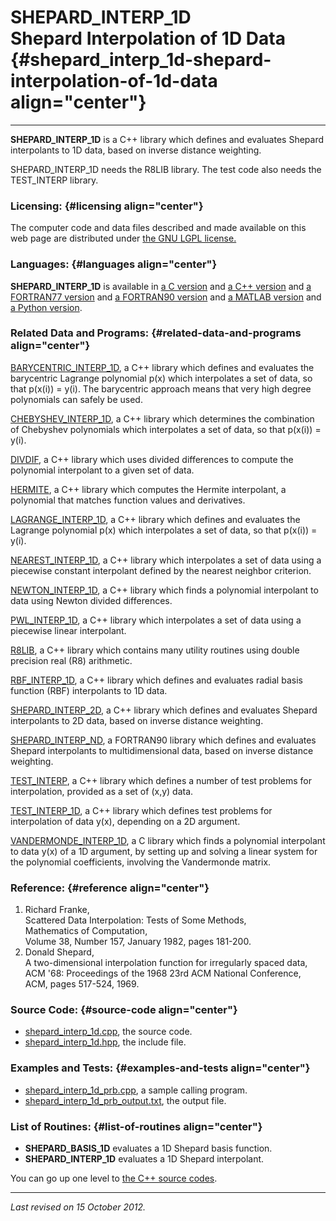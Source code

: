 SHEPARD\_INTERP\_1D\
Shepard Interpolation of 1D Data {#shepard_interp_1d-shepard-interpolation-of-1d-data align="center"}
================================

------------------------------------------------------------------------

**SHEPARD\_INTERP\_1D** is a C++ library which defines and evaluates
Shepard interpolants to 1D data, based on inverse distance weighting.

SHEPARD\_INTERP\_1D needs the R8LIB library. The test code also needs
the TEST\_INTERP library.

### Licensing: {#licensing align="center"}

The computer code and data files described and made available on this
web page are distributed under [the GNU LGPL
license.](../../txt/gnu_lgpl.txt)

### Languages: {#languages align="center"}

**SHEPARD\_INTERP\_1D** is available in [a C
version](../../c_src/shepard_interp_1d/shepard_interp_1d.html) and [a
C++ version](../../cpp_src/shepard_interp_1d/shepard_interp_1d.html) and
[a FORTRAN77
version](../../f77_src/shepard_interp_1d/shepard_interp_1d.html) and [a
FORTRAN90 version](../../f_src/shepard_interp_1d/shepard_interp_1d.html)
and [a MATLAB
version](../../m_src/shepard_interp_1d/shepard_interp_1d.html) and [a
Python version](../../py_src/shepard_interp_1d/shepard_interp_1d.html).

### Related Data and Programs: {#related-data-and-programs align="center"}

[BARYCENTRIC\_INTERP\_1D](../../cpp_src/barycentric_interp_1d/barycentric_interp_1d.html),
a C++ library which defines and evaluates the barycentric Lagrange
polynomial p(x) which interpolates a set of data, so that p(x(i)) =
y(i). The barycentric approach means that very high degree polynomials
can safely be used.

[CHEBYSHEV\_INTERP\_1D](../../cpp_src/chebyshev_interp_1d/chebyshev_interp_1d.html),
a C++ library which determines the combination of Chebyshev polynomials
which interpolates a set of data, so that p(x(i)) = y(i).

[DIVDIF](../../cpp_src/divdif/divdif.html), a C++ library which uses
divided differences to compute the polynomial interpolant to a given set
of data.

[HERMITE](../../cpp_src/hermite/hermite.html), a C++ library which
computes the Hermite interpolant, a polynomial that matches function
values and derivatives.

[LAGRANGE\_INTERP\_1D](../../cpp_src/lagrange_interp_1d/lagrange_interp_1d.html),
a C++ library which defines and evaluates the Lagrange polynomial p(x)
which interpolates a set of data, so that p(x(i)) = y(i).

[NEAREST\_INTERP\_1D](../../cpp_src/nearest_interp_1d/nearest_interp_1d.html),
a C++ library which interpolates a set of data using a piecewise
constant interpolant defined by the nearest neighbor criterion.

[NEWTON\_INTERP\_1D](../../cpp_src/newton_interp_1d/newton_interp_1d.html),
a C++ library which finds a polynomial interpolant to data using Newton
divided differences.

[PWL\_INTERP\_1D](../../cpp_src/pwl_interp_1d/pwl_interp_1d.html), a C++
library which interpolates a set of data using a piecewise linear
interpolant.

[R8LIB](../../cpp_src/r8lib/r8lib.html), a C++ library which contains
many utility routines using double precision real (R8) arithmetic.

[RBF\_INTERP\_1D](../../cpp_src/rbf_interp_1d/rbf_interp_1d.html), a C++
library which defines and evaluates radial basis function (RBF)
interpolants to 1D data.

[SHEPARD\_INTERP\_2D](../../cpp_src/shepard_interp_2d/shepard_interp_2d.html),
a C++ library which defines and evaluates Shepard interpolants to 2D
data, based on inverse distance weighting.

[SHEPARD\_INTERP\_ND](../../f_src/shepard_interp_nd/shepard_interp_nd.html),
a FORTRAN90 library which defines and evaluates Shepard interpolants to
multidimensional data, based on inverse distance weighting.

[TEST\_INTERP](../../cpp_src/test_interp/test_interp.html), a C++
library which defines a number of test problems for interpolation,
provided as a set of (x,y) data.

[TEST\_INTERP\_1D](../../cpp_src/test_interp_1d/test_interp_1d.html), a
C++ library which defines test problems for interpolation of data y(x),
depending on a 2D argument.

[VANDERMONDE\_INTERP\_1D](../../c_src/vandermonde_interp_1d/vandermonde_interp_1d.html),
a C library which finds a polynomial interpolant to data y(x) of a 1D
argument, by setting up and solving a linear system for the polynomial
coefficients, involving the Vandermonde matrix.

### Reference: {#reference align="center"}

1.  Richard Franke,\
    Scattered Data Interpolation: Tests of Some Methods,\
    Mathematics of Computation,\
    Volume 38, Number 157, January 1982, pages 181-200.
2.  Donald Shepard,\
    A two-dimensional interpolation function for irregularly spaced
    data,\
    ACM '68: Proceedings of the 1968 23rd ACM National Conference,\
    ACM, pages 517-524, 1969.

### Source Code: {#source-code align="center"}

-   [shepard\_interp\_1d.cpp](shepard_interp_1d.cpp), the source code.
-   [shepard\_interp\_1d.hpp](shepard_interp_1d.hpp), the include file.

### Examples and Tests: {#examples-and-tests align="center"}

-   [shepard\_interp\_1d\_prb.cpp](shepard_interp_1d_prb.cpp), a sample
    calling program.
-   [shepard\_interp\_1d\_prb\_output.txt](shepard_interp_1d_prb_output.txt),
    the output file.

### List of Routines: {#list-of-routines align="center"}

-   **SHEPARD\_BASIS\_1D** evaluates a 1D Shepard basis function.
-   **SHEPARD\_INTERP\_1D** evaluates a 1D Shepard interpolant.

You can go up one level to [the C++ source codes](../cpp_src.html).

------------------------------------------------------------------------

*Last revised on 15 October 2012.*
